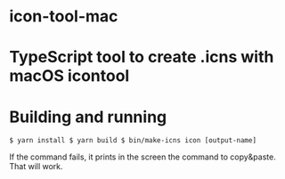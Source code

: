 icon-tool-mac
======

# TypeScript tool to create .icns with macOS icontool

# Building and running

`
$ yarn install
$ yarn build
$ bin/make-icns icon [output-name]
`

If the command fails, it prints in the screen the command to copy&paste. That will work.
